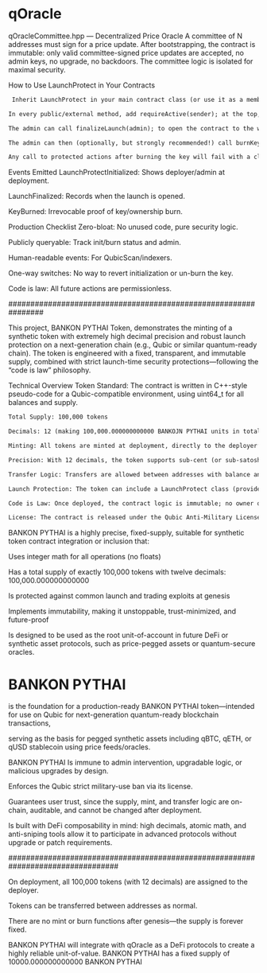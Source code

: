 # qOracle


qOracleCommittee.hpp — Decentralized Price Oracle
A committee of N addresses must sign for a price update. After bootstrapping, the contract is immutable: only valid committee-signed price updates are accepted, no admin keys, no upgrade, no backdoors. The committee logic is isolated for maximal security.


How to Use LaunchProtect in Your Contracts
```txt
 Inherit LaunchProtect in your main contract class (or use it as a member/composable if you prefer).

In every public/external method, add requireActive(sender); at the top, to restrict usage before launch is finalized.

The admin can call finalizeLaunch(admin); to open the contract to the world.

The admin can then (optionally, but strongly recommended!) call burnKey(admin); to make the contract fully immutable and non-upgradeable forever.

Any call to protected actions after burning the key will fail with a clear message.
```
Events Emitted
LaunchProtectInitialized: Shows deployer/admin at deployment.

LaunchFinalized: Records when the launch is opened.

KeyBurned: Irrevocable proof of key/ownership burn.

Production Checklist
 Zero-bloat: No unused code, pure security logic.

 Publicly queryable: Track init/burn status and admin.

 Human-readable events: For QubicScan/indexers.

 One-way switches: No way to revert initialization or un-burn the key.

 Code is law: All future actions are permissionless.


 ################################################################

 This project, BANKON PYTHAI Token, demonstrates the minting of a synthetic token with extremely high decimal precision and robust launch protection on a next-generation chain (e.g., Qubic or similar quantum-ready chain). The token is engineered with a fixed, transparent, and immutable supply, combined with strict launch-time security protections—following the “code is law” philosophy.

Technical Overview
Token Standard: The contract is written in C++-style pseudo-code for a Qubic-compatible environment, using uint64_t for all balances and supply.

```txt
Total Supply: 100,000 tokens

Decimals: 12 (making 100,000.000000000000 BANKOJN PYTHAI units in total)

Minting: All tokens are minted at deployment, directly to the deployer’s address. There is no inflation or future minting possible—making the supply hard-capped and fully auditable from genesis.

Precision: With 12 decimals, the token supports sub-cent (or sub-satoshi) granularity, allowing for high-frequency DeFi and future quantum-financial applications.

Transfer Logic: Transfers are allowed between addresses with balance and overflow protection using native unsigned math.

Launch Protection: The token can include a LaunchProtect class (provided earlier or separately) to protect from sniping, front-running, or other exploits in the critical first moments after deployment.

Code is Law: Once deployed, the contract logic is immutable; no owner or admin can alter core logic, supply, or balances.

License: The contract is released under the Qubic Anti-Military License, restricting use in military contexts and ensuring open use for peaceful purposes.
```
BANKON PYTHAI is a highly precise, fixed-supply, suitable for synthetic token contract integration or inclusion that:

Uses integer math for all operations (no floats)

Has a total supply of exactly 100,000 tokens with twelve decimals: 100,000.000000000000

Is protected against common launch and trading exploits at genesis

Implements immutability, making it unstoppable, trust-minimized, and future-proof

Is designed to be used as the root unit-of-account in future DeFi or synthetic asset protocols, such as price-pegged assets or quantum-secure oracles.

# BANKON PYTHAI 
is the foundation for a production-ready BANKON PYTHAI token—intended for use on Qubic for next-generation quantum-ready blockchain transactions,

serving as the basis for pegged synthetic assets including qBTC, qETH, or qUSD stablecoin using price feeds/oracles.

BANKON PYTHAI Is immune to admin intervention, upgradable logic, or malicious upgrades by design.

Enforces the Qubic strict military-use ban via its license.

Guarantees user trust, since the supply, mint, and transfer logic are on-chain, auditable, and cannot be changed after deployment.

Is built with DeFi composability in mind: high decimals, atomic math, and anti-sniping tools allow it to participate in advanced protocols without upgrade or patch requirements.

#################################################################################

On deployment, all 100,000 tokens (with 12 decimals) are assigned to the deployer.

Tokens can be transferred between addresses as normal.

There are no mint or burn functions after genesis—the supply is forever fixed.

BANKON PYTHAI will integrate with qOracle as a DeFi protocols to create a highly reliable unit-of-value. BANKON PYTHAI has a fixed supply of 10000.000000000000 BANKON PYTHAI
